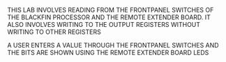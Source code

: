 THIS LAB INVOLVES READING FROM THE FRONTPANEL SWITCHES OF THE BLACKFIN PROCESSOR AND THE REMOTE EXTENDER BOARD. IT ALSO INVOLVES
WRITING TO THE OUTPUT REGISTERS WITHOUT WRITING TO OTHER REGISTERS

A USER ENTERS A VALUE THROUGH THE FRONTPANEL SWITCHES AND THE BITS ARE SHOWN USING THE REMOTE EXTENDER BOARD LEDS
